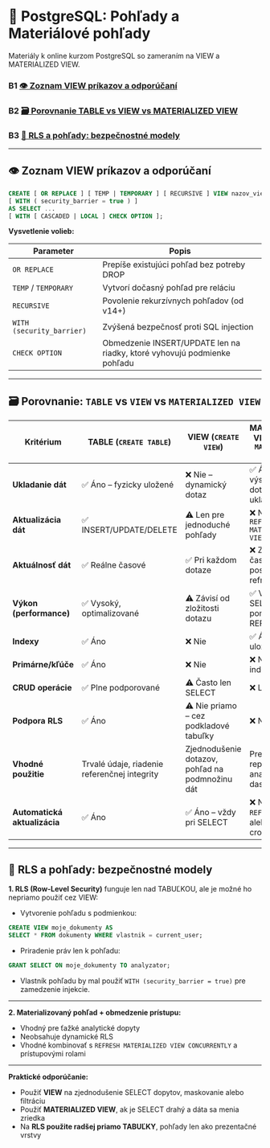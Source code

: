 
# 📘 PostgreSQL: Pohľady a Materiálové pohľady

Materiály k online kurzom PostgreSQL so zameraním na VIEW a MATERIALIZED VIEW.

### B1 [👁️ Zoznam VIEW príkazov a odporúčaní](#zoznam-view-prikazov)
### B2 [🗃️ Porovnanie TABLE vs VIEW vs MATERIALIZED VIEW](#porovnanie-view-materialized)
### B3 [🔐 RLS a pohľady: bezpečnostné modely](#rls-a-pohlady)

---

<a name="zoznam-view-prikazov"></a>
## 👁️ Zoznam VIEW príkazov a odporúčaní

```sql
CREATE [ OR REPLACE ] [ TEMP | TEMPORARY ] [ RECURSIVE ] VIEW nazov_view [ ( stlpec1, stlpec2, ... ) ]
[ WITH ( security_barrier = true ) ]
AS SELECT ...
[ WITH [ CASCADED | LOCAL ] CHECK OPTION ];
```

**Vysvetlenie volieb:**

| Parameter                  | Popis                                                                 |
|---------------------------|------------------------------------------------------------------------|
| `OR REPLACE`              | Prepíše existujúci pohľad bez potreby DROP                          |
| `TEMP` / `TEMPORARY`      | Vytvorí dočasný pohľad pre reláciu                                |
| `RECURSIVE`               | Povolenie rekurzívnych pohľadov (od v14+)                                |
| `WITH (security_barrier)` | Zvýšená bezpečnosť proti SQL injection                          |
| `CHECK OPTION`            | Obmedzenie INSERT/UPDATE len na riadky, ktoré vyhovujú podmienke pohľadu   |

---

<a name="porovnanie-view-materialized"></a>
## 🗃️ Porovnanie: `TABLE` vs `VIEW` vs `MATERIALIZED VIEW`

| Kritérium                   | TABLE (`CREATE TABLE`)                         | VIEW (`CREATE VIEW`)                                      | MATERIALIZED VIEW (`CREATE MATERIALIZED VIEW`)               |
|-----------------------------|------------------------------------------------|------------------------------------------------------------|---------------------------------------------------------------|
| **Ukladanie dát**           | ✅ Áno – fyzicky uložené                        | ❌ Nie – dynamický dotaz                                   | ✅ Áno – výsledky dotazu sa ukladajú                          |
| **Aktualizácia dát**        | ✅ INSERT/UPDATE/DELETE                         | ⚠️ Len pre jednoduché pohľady                              | ❌ Nie – len `REFRESH MATERIALIZED VIEW`                      |
| **Aktuálnosť dát**          | ✅ Reálne časové                               | ✅ Pri každom dotaze                                       | ❌ Závislé od času posledného refreshu                        |
| **Výkon (performance)**     | ✅ Vysoký, optimalizované                       | ⚠️ Závisí od zložitosti dotazu                             | ✅ Vysoký pre SELECT, pomalý pre REFRESH                      |
| **Indexy**                  | ✅ Áno                                          | ❌ Nie                                                     | ✅ Áno – len na uložené dáta                                  |
| **Primárne/kľúče**          | ✅ Áno                                          | ❌ Nie                                                     | ❌ Nie, len cez indexy                                        |
| **CRUD operácie**           | ✅ Plne podporované                            | ⚠️ Často len SELECT                                        | ❌ Len SELECT                                                 |
| **Podpora RLS**             | ✅ Áno                                          | ⚠️ Nie priamo – cez podkladové tabuľky                     | ❌ Nie                                                        |
| **Vhodné použitie**         | Trvalé údaje, riadenie referenčnej integrity   | Zjednodušenie dotazov, pohľad na podmnožinu dát            | Predpočítané reporty, analýzy, dashboardy                    |
| **Automatická aktualizácia**| ✅ Áno                                          | ✅ Áno – vždy pri SELECT                                   | ❌ Nie – treba `REFRESH` ručne alebo cez cron/job             |

---

<a name="rls-a-pohlady"></a>
## 🔐 RLS a pohľady: bezpečnostné modely

**1. RLS (Row-Level Security)** funguje len nad TABUĽKOU, ale je možné ho nepriamo použiť cez VIEW:

- Vytvorenie pohľadu s podmienkou:
```sql
CREATE VIEW moje_dokumenty AS
SELECT * FROM dokumenty WHERE vlastnik = current_user;
```

- Priradenie práv len k pohľadu:
```sql
GRANT SELECT ON moje_dokumenty TO analyzator;
```

- Vlastník pohľadu by mal použiť `WITH (security_barrier = true)` pre zamedzenie injekcie.

---
**2. Materializovaný pohľad + obmedzenie prístupu:**
- Vhodný pre ťažké analytické dopyty
- Neobsahuje dynamické RLS
- Vhodné kombinovať s `REFRESH MATERIALIZED VIEW CONCURRENTLY` a prístupovými rolami

---
**Praktické odporúčanie:**

- Použiť **VIEW** na zjednodušenie SELECT dopytov, maskovanie alebo filtráciu
- Použiť **MATERIALIZED VIEW**, ak je SELECT drahý a dáta sa menia zriedka
- Na **RLS použite radšej priamo TABUĽKY**, pohľady len ako prezentačné vrstvy

